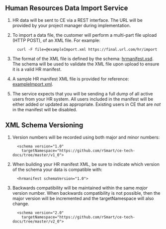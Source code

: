 ## Human Resources Data Import Service

1.  HR data will be sent to CE via a REST interface. The URL will be
    provided by your project manager during implementation.
2.  To import a data file, the customer will perform a multi-part file upload (HTTP POST),
    of an XML file. For example:

    ```
      curl -F file=@exampleImport.xml https://final.url.com/hr/import
    ```

3.  The format of the XML file is defined by the schema: [hrmanifest.xsd][hrmanifest.xsd].
    The schema will be used to validate the XML file upon upload to ensure it
    is a valid HR manifest.
4.  A sample HR manifest XML file is provided for reference: [exampleImport.xml][exampleImport.xml].
5.  The service expects that you will be sending a full dump of all active users
    from your HR system. All users included in the manifest will be either added
    or updated as appropriate. Existing users in CE that are *not* in the
    manifest will be disabled.

## XML Schema Versioning
1.  Version numbers will be recorded using both major and minor numbers:

    ```
      <schema version="1.0"
        targetNamespace="https://github.com/rSmart/ce-tech-docs/tree/master/v1_0">
    ```

2.  When building your HR manifest XML, be sure to indicate which version of the
    schema your data is compatible with:

    ```
      <hrmanifest schemaVersion="1.0">
    ```

3.  Backwards compatibility will be maintained within the same *major* version number.
    When backwards compatibility is not possible, then the major version will be
    incremented and the targetNamespace will also change.

    ```
      <schema version="2.0"
        targetNamespace="https://github.com/rSmart/ce-tech-docs/tree/master/v2_0">
    ```

[hrmanifest.xsd]:    https://github.com/rSmart/ce-tech-docs/blob/master/v1_0/hrmanifest.xsd
[exampleImport.xml]: https://github.com/rSmart/ce-tech-docs/blob/master/v1_0/exampleImport.xml
